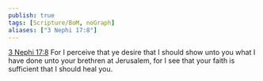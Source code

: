 ```yaml
---
publish: true
tags: [Scripture/BoM, noGraph]
aliases: ["3 Nephi 17:8"]
---
```

[3 Nephi 17:8](https://churchofjesuschrist.org/study/scriptures/bofm/3-ne/17?lang=eng&id=p8#p8) For I perceive that ye desire that I should show unto you what I have done unto your brethren at Jerusalem, for I see that your faith is sufficient that I should heal you.
